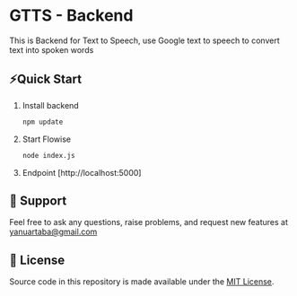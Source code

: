 # GTTS - Backend

This is Backend for Text to Speech, use Google text to speech to convert text into spoken words

## ⚡Quick Start

1. Install backend
   ```bash
   npm update
   ```
2. Start Flowise

   ```bash
   node index.js
   ```

3. Endpoint [http://localhost:5000]

## 🙋 Support

Feel free to ask any questions, raise problems, and request new features at yanuartaba@gmail.com

## 📄 License

Source code in this repository is made available under the [MIT License](LICENSE.md).
